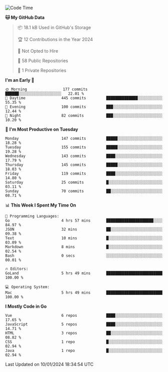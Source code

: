 <!--START_SECTION:waka-->
![Code Time](http://img.shields.io/badge/Code%20Time-953%20hrs%203%20mins-blue)

**🐱 My GitHub Data** 

> 📦 18.1 kB Used in GitHub's Storage 
 > 
> 🏆 12 Contributions in the Year 2024
 > 
> 🚫 Not Opted to Hire
 > 
> 📜 58 Public Repositories 
 > 
> 🔑 1 Private Repositories 
 > 
**I'm an Early 🐤** 

```text
🌞 Morning                177 commits         ██████░░░░░░░░░░░░░░░░░░░   22.01 % 
🌆 Daytime                445 commits         ██████████████░░░░░░░░░░░   55.35 % 
🌃 Evening                100 commits         ███░░░░░░░░░░░░░░░░░░░░░░   12.44 % 
🌙 Night                  82 commits          ███░░░░░░░░░░░░░░░░░░░░░░   10.20 % 
```
📅 **I'm Most Productive on Tuesday** 

```text
Monday                   147 commits         █████░░░░░░░░░░░░░░░░░░░░   18.28 % 
Tuesday                  155 commits         █████░░░░░░░░░░░░░░░░░░░░   19.28 % 
Wednesday                143 commits         ████░░░░░░░░░░░░░░░░░░░░░   17.79 % 
Thursday                 145 commits         █████░░░░░░░░░░░░░░░░░░░░   18.03 % 
Friday                   119 commits         ████░░░░░░░░░░░░░░░░░░░░░   14.80 % 
Saturday                 25 commits          █░░░░░░░░░░░░░░░░░░░░░░░░   03.11 % 
Sunday                   70 commits          ██░░░░░░░░░░░░░░░░░░░░░░░   08.71 % 
```


📊 **This Week I Spent My Time On** 

```text
💬 Programming Languages: 
Go                       4 hrs 57 mins       █████████████████████░░░░   84.97 % 
JSON                     32 mins             ██░░░░░░░░░░░░░░░░░░░░░░░   09.38 % 
Text                     10 mins             █░░░░░░░░░░░░░░░░░░░░░░░░   03.09 % 
Markdown                 8 mins              █░░░░░░░░░░░░░░░░░░░░░░░░   02.54 % 
Bash                     0 secs              ░░░░░░░░░░░░░░░░░░░░░░░░░   00.01 % 

🔥 Editors: 
GoLand                   5 hrs 49 mins       █████████████████████████   100.00 % 

💻 Operating System: 
Mac                      5 hrs 49 mins       █████████████████████████   100.00 % 
```

**I Mostly Code in Go** 

```text
Vue                      6 repos             ████░░░░░░░░░░░░░░░░░░░░░   17.65 % 
JavaScript               5 repos             ████░░░░░░░░░░░░░░░░░░░░░   14.71 % 
HTML                     3 repos             ██░░░░░░░░░░░░░░░░░░░░░░░   08.82 % 
CSS                      1 repo              █░░░░░░░░░░░░░░░░░░░░░░░░   02.94 % 
Java                     1 repo              █░░░░░░░░░░░░░░░░░░░░░░░░   02.94 % 
```




 Last Updated on 10/01/2024 18:34:54 UTC
<!--END_SECTION:waka-->

